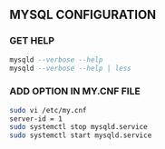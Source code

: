 ## MYSQL CONFIGURATION

### GET HELP
```sql
mysqld --verbose --help
mysqld --verbose --help | less
```

### ADD OPTION IN MY.CNF FILE
```sh
sudo vi /etc/my.cnf 
server-id = 1
sudo systemctl stop mysqld.service
sudo systemctl start mysqld.service
```
